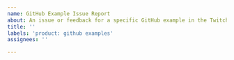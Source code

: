 ```yaml
---
name: GitHub Example Issue Report
about: An issue or feedback for a specific GitHub example in the TwitchDev organization.
title: ''
labels: 'product: github examples'
assignees: ''

---
```

